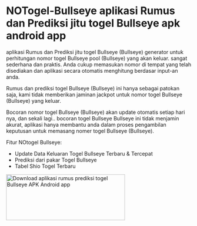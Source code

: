 # NOTogel-Bullseye aplikasi Rumus dan Prediksi jitu togel Bullseye apk android app
aplikasi Rumus dan Prediksi jitu togel Bullseye (Bullseye) generator untuk perhitungan nomor togel Bullseye pool (Bullseye) yang akan keluar. sangat sederhana dan praktis. Anda cukup memasukan nomor di tempat yang telah disediakan dan aplikasi secara otomatis menghitung berdasar input-an anda.

Rumus dan prediksi togel Bullseye (Bullseye) ini hanya sebagai patokan saja, kami tidak memberikan jaminan jackpot untuk nomor togel Bullseye (Bullseye) yang keluar.

Bocoran nomor togel Bullseye (Bullseye) akan update otomatis setiap hari nya, dan sekali lagi.. bocoran togel Bullseye Bullseye ini tidak menjamin akurat, aplikasi hanya membantu anda dalam proses pengambilan keputusan untuk memasang nomer togel Bullseye (Bullseye).

Fitur NOtogel Bullseye:
- Update Data Keluaran Togel Bullseye Terbaru & Tercepat
- Prediksi dari pakar Togel Bullseye
- Tabel Shio Togel Terbaru

<a href="https://play.google.com/store/apps/details?id=sdbw.prediksitogel.app" target="_blank"><img alt="Download aplikasi rumus prediksi togel Bullseye APK Android app" src="https://i.ibb.co/nnQBHcj/google-play-badge.png" width="323" height="125"></a>
